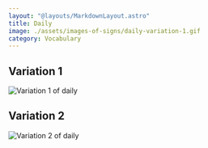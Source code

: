 ```yaml
---
layout: "@layouts/MarkdownLayout.astro"
title: Daily
image: ./assets/images-of-signs/daily-variation-1.gif
category: Vocabulary
---
```


## Variation 1

![Variation 1 of daily](@signs/daily-variation-1.gif)

## Variation 2

![Variation 2 of daily](@signs/daily-variation-2.gif)
